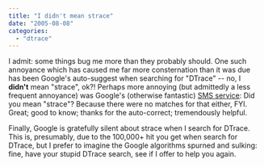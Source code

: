 ```yaml
---
title: "I didn't mean strace"
date: "2005-08-08"
categories: 
  - "dtrace"
---
```


I admit: some things bug me more than they probably should. One such annoyance which has caused me far more consternation than it was due has been Google's auto-suggest when searching for "DTrace" -- no, I **didn't** mean "strace", ok?! Perhaps more annoying (but admittedly a less frequent annoyance) was Google's (otherwise fantastic) [SMS service](http://www.google.com/sms/): Did you mean "strace"? Because there were no matches for that either, FYI. Great; good to know; thanks for the auto-correct; tremendously helpful.

Finally, Google is gratefully silent about strace when I search for DTrace. This is, presumably, due to the 100,000+ hit you get when search for DTrace, but I prefer to imagine the Google algorithms spurned and sulking: fine, have your stupid DTrace search, see if I offer to help you again.
